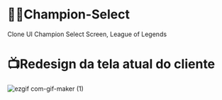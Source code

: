 # 🦸‍♀️Champion-Select
Clone UI Champion Select Screen, League of Legends


# 📺Redesign da tela atual do cliente
![ezgif com-gif-maker (1)](https://user-images.githubusercontent.com/62511035/103181493-5ab8b400-4880-11eb-99a1-39c61df44946.gif)
